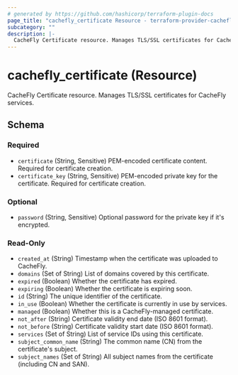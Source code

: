 ```yaml
---
# generated by https://github.com/hashicorp/terraform-plugin-docs
page_title: "cachefly_certificate Resource - terraform-provider-cachefly"
subcategory: ""
description: |-
  CacheFly Certificate resource. Manages TLS/SSL certificates for CacheFly services.
---
```


# cachefly_certificate (Resource)

CacheFly Certificate resource. Manages TLS/SSL certificates for CacheFly services.



<!-- schema generated by tfplugindocs -->
## Schema

### Required

- `certificate` (String, Sensitive) PEM-encoded certificate content. Required for certificate creation.
- `certificate_key` (String, Sensitive) PEM-encoded private key for the certificate. Required for certificate creation.

### Optional

- `password` (String, Sensitive) Optional password for the private key if it's encrypted.

### Read-Only

- `created_at` (String) Timestamp when the certificate was uploaded to CacheFly.
- `domains` (Set of String) List of domains covered by this certificate.
- `expired` (Boolean) Whether the certificate has expired.
- `expiring` (Boolean) Whether the certificate is expiring soon.
- `id` (String) The unique identifier of the certificate.
- `in_use` (Boolean) Whether the certificate is currently in use by services.
- `managed` (Boolean) Whether this is a CacheFly-managed certificate.
- `not_after` (String) Certificate validity end date (ISO 8601 format).
- `not_before` (String) Certificate validity start date (ISO 8601 format).
- `services` (Set of String) List of service IDs using this certificate.
- `subject_common_name` (String) The common name (CN) from the certificate's subject.
- `subject_names` (Set of String) All subject names from the certificate (including CN and SAN).
